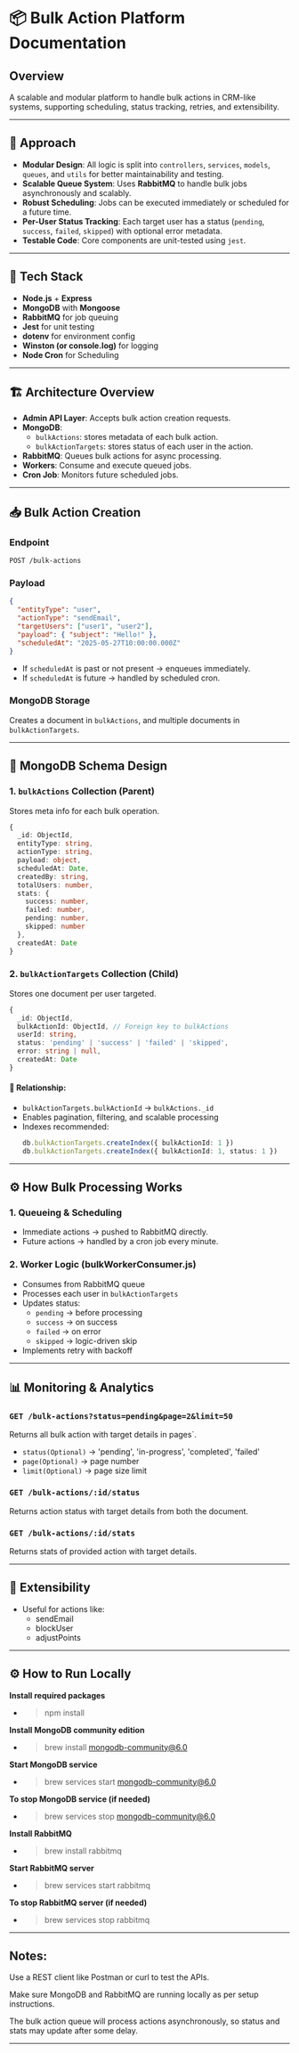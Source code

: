 # 📦 Bulk Action Platform Documentation

## Overview
A scalable and modular platform to handle bulk actions in CRM-like systems, supporting scheduling, status tracking, retries, and extensibility.

---

## 🧠 Approach

- **Modular Design**: All logic is split into `controllers`, `services`, `models`, `queues`, and `utils` for better maintainability and testing.
- **Scalable Queue System**: Uses **RabbitMQ** to handle bulk jobs asynchronously and scalably.
- **Robust Scheduling**: Jobs can be executed immediately or scheduled for a future time.
- **Per-User Status Tracking**: Each target user has a status (`pending`, `success`, `failed`, `skipped`) with optional error metadata.
- **Testable Code**: Core components are unit-tested using `jest`.

---

## 🧰 Tech Stack

- **Node.js** + **Express**
- **MongoDB** with **Mongoose**
- **RabbitMQ** for job queuing
- **Jest** for unit testing
- **dotenv** for environment config
- **Winston (or console.log)** for logging
- **Node Cron** for Scheduling

---

## 🏗️ Architecture Overview

- **Admin API Layer**: Accepts bulk action creation requests.
- **MongoDB**:
  - `bulkActions`: stores metadata of each bulk action.
  - `bulkActionTargets`: stores status of each user in the action.
- **RabbitMQ**: Queues bulk actions for async processing.
- **Workers**: Consume and execute queued jobs.
- **Cron Job**: Monitors future scheduled jobs.

---

## 📥 Bulk Action Creation

### Endpoint
`POST /bulk-actions`

### Payload
```json
{
  "entityType": "user",
  "actionType": "sendEmail",
  "targetUsers": ["user1", "user2"],
  "payload": { "subject": "Hello!" },
  "scheduledAt": "2025-05-27T10:00:00.000Z"
}
```

- If `scheduledAt` is past or not present → enqueues immediately.
- If `scheduledAt` is future → handled by scheduled cron.

### MongoDB Storage
Creates a document in `bulkActions`, and multiple documents in `bulkActionTargets`.

---

## 📄 MongoDB Schema Design

### 1. `bulkActions` Collection (Parent)
Stores meta info for each bulk operation.
```ts
{
  _id: ObjectId,
  entityType: string,
  actionType: string,
  payload: object,
  scheduledAt: Date,
  createdBy: string,
  totalUsers: number,
  stats: {
    success: number,
    failed: number,
    pending: number,
    skipped: number
  },
  createdAt: Date
}
```

### 2. `bulkActionTargets` Collection (Child)
Stores one document per user targeted.
```ts
{
  _id: ObjectId,
  bulkActionId: ObjectId, // Foreign key to bulkActions
  userId: string,
  status: 'pending' | 'success' | 'failed' | 'skipped',
  error: string | null,
  createdAt: Date
}
```

#### 🔗 Relationship:
- `bulkActionTargets.bulkActionId` → `bulkActions._id`
- Enables pagination, filtering, and scalable processing
- Indexes recommended:
  ```ts
  db.bulkActionTargets.createIndex({ bulkActionId: 1 })
  db.bulkActionTargets.createIndex({ bulkActionId: 1, status: 1 })
  ```

---

## ⚙️ How Bulk Processing Works

### 1. Queueing & Scheduling
- Immediate actions → pushed to RabbitMQ directly.
- Future actions → handled by a cron job every minute.

### 2. Worker Logic (bulkWorkerConsumer.js)
- Consumes from RabbitMQ queue
- Processes each user in `bulkActionTargets`
- Updates status:
  - `pending` → before processing
  - `success` → on success
  - `failed` → on error
  - `skipped` → logic-driven skip
- Implements retry with backoff

---

## 📊 Monitoring & Analytics

### `GET /bulk-actions?status=pending&page=2&limit=50`
Returns all bulk action with target details in pages`.

   - `status(Optional)` → 'pending', 'in-progress', 'completed', 'failed'
  - `page(Optional)` → page number
  - `limit(Optional)` → page size limit


### `GET /bulk-actions/:id/status`
Returns action status with target details from both the document.

### `GET /bulk-actions/:id/stats`
Returns stats of provided action with target details.


---

## 🔧 Extensibility
- Useful for actions like:
  - sendEmail
  - blockUser
  - adjustPoints

---

## ⚙️ How to Run Locally

**Install required packages**
- > npm install

**Install MongoDB community edition** 
- > brew install mongodb-community@6.0

**Start MongoDB service**
- > brew services start mongodb-community@6.0

**To stop MongoDB service (if needed)**
- > brew services stop mongodb-community@6.0

**Install RabbitMQ**
- >brew install rabbitmq

**Start RabbitMQ server**
- > brew services start rabbitmq

**To stop RabbitMQ server (if needed)**
- > brew services stop rabbitmq

---

## Notes:
Use a REST client like Postman or curl to test the APIs.

Make sure MongoDB and RabbitMQ are running locally as per setup instructions.

The bulk action queue will process actions asynchronously, so status and stats may update after some delay.

---